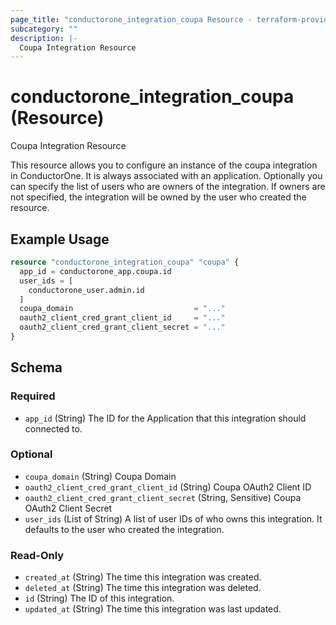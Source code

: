 ```yaml
---
page_title: "conductorone_integration_coupa Resource - terraform-provider-conductorone"
subcategory: ""
description: |-
  Coupa Integration Resource
---
```


# conductorone_integration_coupa (Resource)

Coupa Integration Resource

This resource allows you to configure an instance of the coupa integration in ConductorOne.
It is always associated with an application. Optionally you can specify the list of users who are owners of the integration.
If owners are not specified, the integration will be owned by the user who created the resource.

## Example Usage

```terraform
resource "conductorone_integration_coupa" "coupa" {
  app_id = conductorone_app.coupa.id
  user_ids = [
    conductorone_user.admin.id
  ]
  coupa_domain                           = "..."
  oauth2_client_cred_grant_client_id     = "..."
  oauth2_client_cred_grant_client_secret = "..."
}
```

<!-- schema generated by tfplugindocs -->
## Schema

### Required

- `app_id` (String) The ID for the Application that this integration should connected to.

### Optional

- `coupa_domain` (String) Coupa Domain
- `oauth2_client_cred_grant_client_id` (String) Coupa OAuth2 Client ID
- `oauth2_client_cred_grant_client_secret` (String, Sensitive) Coupa OAuth2 Client Secret
- `user_ids` (List of String) A list of user IDs of who owns this integration. It defaults to the user who created the integration.

### Read-Only

- `created_at` (String) The time this integration was created.
- `deleted_at` (String) The time this integration was deleted.
- `id` (String) The ID of this integration.
- `updated_at` (String) The time this integration was last updated.
